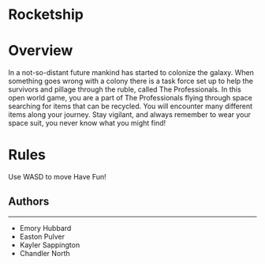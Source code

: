 # Rocketship

# Overview
In a not-so-distant future mankind has started to colonize the galaxy. When something goes wrong with a colony there is a task force set up to help the survivors and pillage through the ruble, called The Professionals. In this open world game, you are a part of The Professionals flying through space searching for items that can be recycled. You will encounter many different items along your journey. Stay vigilant, and always remember to wear your space suit, you never know what you might find! 

# Rules
Use WASD to move
Have Fun!

## Authors
---
* Emory Hubbard
* Easton Pulver
* Kayler Sappington
* Chandler North
